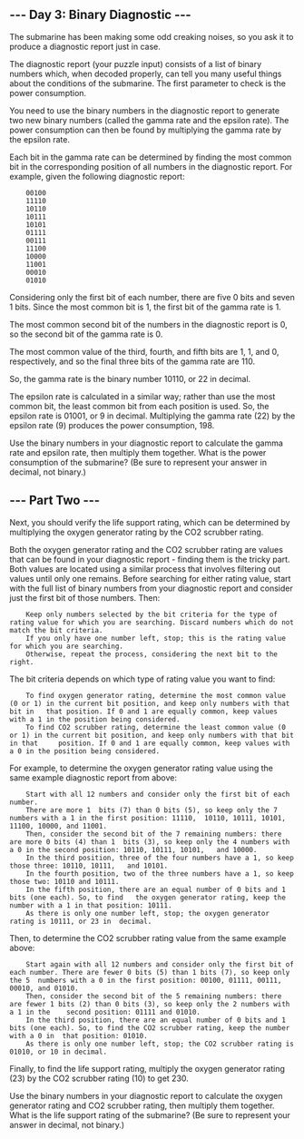 ## --- Day 3: Binary Diagnostic ---

The submarine has been making some odd creaking noises, so you ask it to produce a diagnostic report just in case.

The diagnostic report (your puzzle input) consists of a list of binary numbers which, when decoded properly, can tell you many useful things about the conditions of the submarine. The first parameter to check is the power consumption.

You need to use the binary numbers in the diagnostic report to generate two new binary numbers (called the gamma rate and the epsilon rate). The power consumption can then be found by multiplying the gamma rate by the epsilon rate.

Each bit in the gamma rate can be determined by finding the most common bit in the corresponding position of all numbers in the diagnostic report. For example, given the following diagnostic report:

```
    00100
    11110
    10110
    10111
    10101
    01111
    00111
    11100
    10000
    11001
    00010
    01010
```

Considering only the first bit of each number, there are five 0 bits and seven 1 bits. Since the most common bit is 1, the first bit of the gamma rate is 1.

The most common second bit of the numbers in the diagnostic report is 0, so the second bit of the gamma rate is 0.

The most common value of the third, fourth, and fifth bits are 1, 1, and 0, respectively, and so the final three bits of the gamma rate are 110.

So, the gamma rate is the binary number 10110, or 22 in decimal.

The epsilon rate is calculated in a similar way; rather than use the most common bit, the least common bit from each position is used. So, the epsilon rate is 01001, or 9 in decimal. Multiplying the gamma rate (22) by the epsilon rate (9) produces the power consumption, 198.

Use the binary numbers in your diagnostic report to calculate the gamma rate and epsilon rate, then multiply them together. What is the power consumption of the submarine? (Be sure to represent your answer in decimal, not binary.)

## --- Part Two ---

Next, you should verify the life support rating, which can be determined by multiplying the oxygen generator rating by the CO2 scrubber rating.

Both the oxygen generator rating and the CO2 scrubber rating are values that can be found in your diagnostic report - finding them is the tricky part. Both values are located using a similar process that involves filtering out values until only one remains. Before searching for either rating value, start with the full list of binary numbers from your diagnostic report and consider just the first bit of those numbers. Then:

```
    Keep only numbers selected by the bit criteria for the type of rating value for which you are searching. Discard numbers which do not match the bit criteria.
    If you only have one number left, stop; this is the rating value for which you are searching.
    Otherwise, repeat the process, considering the next bit to the right.
```

The bit criteria depends on which type of rating value you want to find:

```
    To find oxygen generator rating, determine the most common value (0 or 1) in the current bit position, and keep only numbers with that bit in   that position. If 0 and 1 are equally common, keep values with a 1 in the position being considered.
    To find CO2 scrubber rating, determine the least common value (0 or 1) in the current bit position, and keep only numbers with that bit in that     position. If 0 and 1 are equally common, keep values with a 0 in the position being considered.
```

For example, to determine the oxygen generator rating value using the same example diagnostic report from above:

```
    Start with all 12 numbers and consider only the first bit of each number.
    There are more 1  bits (7) than 0 bits (5), so keep only the 7 numbers with a 1 in the first position: 11110,  10110, 10111, 10101, 11100, 10000, and 11001.
    Then, consider the second bit of the 7 remaining numbers: there are more 0 bits (4) than 1  bits (3), so keep only the 4 numbers with a 0 in the second position: 10110, 10111, 10101,   and 10000.
    In the third position, three of the four numbers have a 1, so keep those three: 10110, 10111,   and 10101.
    In the fourth position, two of the three numbers have a 1, so keep those two: 10110 and 10111.
    In the fifth position, there are an equal number of 0 bits and 1 bits (one each). So, to find   the oxygen generator rating, keep the number with a 1 in that position: 10111.
    As there is only one number left, stop; the oxygen generator rating is 10111, or 23 in  decimal.
```

Then, to determine the CO2 scrubber rating value from the same example above:

```
    Start again with all 12 numbers and consider only the first bit of each number. There are fewer 0 bits (5) than 1 bits (7), so keep only the 5  numbers with a 0 in the first position: 00100, 01111, 00111, 00010, and 01010.
    Then, consider the second bit of the 5 remaining numbers: there are fewer 1 bits (2) than 0 bits (3), so keep only the 2 numbers with a 1 in the    second position: 01111 and 01010.
    In the third position, there are an equal number of 0 bits and 1 bits (one each). So, to find the CO2 scrubber rating, keep the number with a 0 in  that position: 01010.
    As there is only one number left, stop; the CO2 scrubber rating is 01010, or 10 in decimal.
```

Finally, to find the life support rating, multiply the oxygen generator rating (23) by the CO2 scrubber rating (10) to get 230.

Use the binary numbers in your diagnostic report to calculate the oxygen generator rating and CO2 scrubber rating, then multiply them together. What is the life support rating of the submarine? (Be sure to represent your answer in decimal, not binary.)
